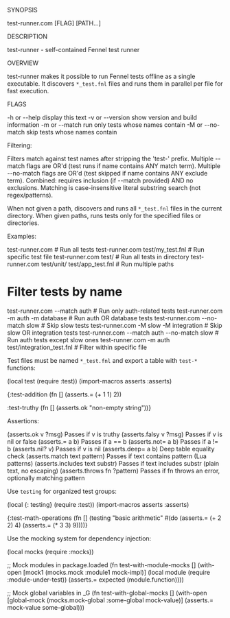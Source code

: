 SYNOPSIS

  test-runner.com [FLAG] [PATH...]

DESCRIPTION

  test-runner - self-contained Fennel test runner

OVERVIEW

  test-runner makes it possible to run Fennel tests offline as a single
  executable. It discovers `*_test.fnl` files and runs them in parallel
  per file for fast execution.

FLAGS

  -h or --help              display this text
  -v or --version           show version and build information
  -m or --match <text>      run only tests whose names contain <text>
  -M or --no-match <text>   skip tests whose names contain <text>

Filtering:

  Filters match against test names after stripping the 'test-' prefix.
  Multiple --match flags are OR'd (test runs if name contains ANY match term).
  Multiple --no-match flags are OR'd (test skipped if name contains ANY exclude term).
  Combined: requires inclusion (if --match provided) AND no exclusions.
  Matching is case-insensitive literal substring search (not regex/patterns).

When not given a path, discovers and runs all `*_test.fnl` files in the current directory.
When given paths, runs tests only for the specified files or directories.

Examples:

  test-runner.com                                      # Run all tests
  test-runner.com test/my_test.fnl                     # Run specific test file
  test-runner.com test/                                # Run all tests in directory
  test-runner.com test/unit/ test/app_test.fnl         # Run multiple paths

  # Filter tests by name
  test-runner.com --match auth                         # Run only auth-related tests
  test-runner.com -m auth -m database                  # Run auth OR database tests
  test-runner.com --no-match slow                      # Skip slow tests
  test-runner.com -M slow -M integration               # Skip slow OR integration tests
  test-runner.com --match auth --no-match slow         # Run auth tests except slow ones
  test-runner.com -m auth test/integration_test.fnl    # Filter within specific file

Test files must be named `*_test.fnl` and export a table with `test-*` functions:

  (local test (require :test))
  (import-macros asserts :asserts)

  {:test-addition
   (fn [] (asserts.= (+ 1 1) 2))

   :test-truthy 
   (fn [] (asserts.ok "non-empty string"))}

Assertions:

  (asserts.ok v ?msg)              Passes if v is truthy
  (asserts.falsy v ?msg)           Passes if v is nil or false
  (asserts.= a b)                  Passes if a == b
  (asserts.not= a b)               Passes if a != b
  (asserts.nil? v)                 Passes if v is nil
  (asserts.deep= a b)              Deep table equality check
  (asserts.match text pattern)     Passes if text contains pattern (Lua patterns)
  (asserts.includes text substr)   Passes if text includes substr (plain text, no escaping)
  (asserts.throws fn ?pattern)     Passes if fn throws an error, optionally matching pattern

Use `testing` for organized test groups:

  (local {: testing} (require :test))
  (import-macros asserts :asserts)

  {:test-math-operations
   (fn []
     (testing "basic arithmetic"
       #(do (asserts.= (+ 2 2) 4)
            (asserts.= (* 3 3) 9))))}

Use the mocking system for dependency injection:

  (local mocks (require :mocks))

  ;; Mock modules in package.loaded
  (fn test-with-module-mocks []
    (with-open [mock1 (mocks.mock :module1 mock-impl)]
      (local module (require :module-under-test))
      (asserts.= expected (module.function))))

  ;; Mock global variables in _G
  (fn test-with-global-mocks []
    (with-open [global-mock (mocks.mock-global :some-global mock-value)]
      (asserts.= mock-value some-global)))
